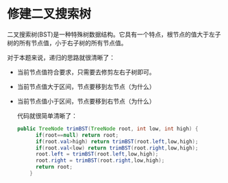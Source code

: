 # 修建二叉搜索树

二叉搜索树(BST)是一种特殊树数据结构。它具有一个特点，根节点的值大于左子树的所有节点值，小于右子树的所有节点值。

对于本题来说，递归的思路就很清晰了：

- 当前节点值符合要求，只需要去修剪左右子树即可。

- 当前节点值大于区间，节点要移到左节点（为什么）

- 当前节点值小于区间，节点要移到右节点（为什么）

  代码就很简单清晰了：

  ```java
  public TreeNode trimBST(TreeNode root, int low, int high) {
  		if(root==null) return root;
  		if(root.val>high) return trimBST(root.left,low,high);
  		if(root.val<low) return trimBST(root.right,low,high);
  		root.left = trimBST(root.left,low,high);
  		root.right = trimBST(root.right,low,high);
  		return root;
      }
  ```

  